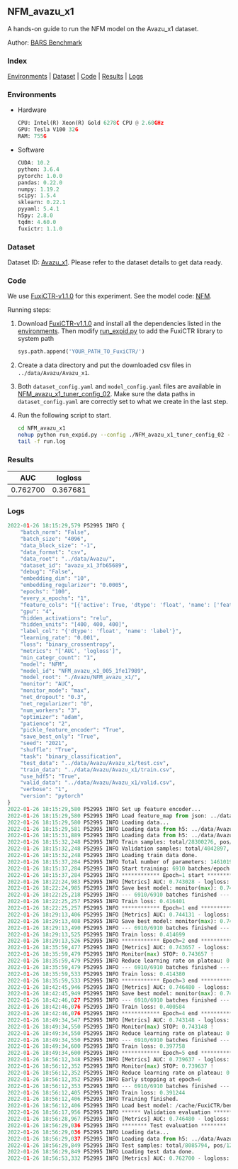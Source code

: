 ## NFM_avazu_x1

A hands-on guide to run the NFM model on the Avazu_x1 dataset.

Author: [BARS Benchmark](https://github.com/reczoo/BARS/blob/main/CITATION)

### Index
[Environments](#Environments) | [Dataset](#Dataset) | [Code](#Code) | [Results](#Results) | [Logs](#Logs)

### Environments
+ Hardware

  ```python
  CPU: Intel(R) Xeon(R) Gold 6278C CPU @ 2.60GHz
  GPU: Tesla V100 32G
  RAM: 755G

  ```

+ Software

  ```python
  CUDA: 10.2
  python: 3.6.4
  pytorch: 1.0.0
  pandas: 0.22.0
  numpy: 1.19.2
  scipy: 1.5.4
  sklearn: 0.22.1
  pyyaml: 5.4.1
  h5py: 2.8.0
  tqdm: 4.60.0
  fuxictr: 1.1.0

  ```

### Dataset
Dataset ID: [Avazu_x1](https://github.com/reczoo/Datasets/tree/main/Avazu/Avazu_x1). Please refer to the dataset details to get data ready.

### Code

We use [FuxiCTR-v1.1.0](https://github.com/reczoo/FuxiCTR/tree/v1.1.0) for this experiment. See the model code: [NFM](https://github.com/reczoo/FuxiCTR/blob/v1.1.0/fuxictr/pytorch/models/NFM.py).

Running steps:

1. Download [FuxiCTR-v1.1.0](https://github.com/reczoo/FuxiCTR/archive/refs/tags/v1.1.0.zip) and install all the dependencies listed in the [environments](#environments). Then modify [run_expid.py](./run_expid.py#L5) to add the FuxiCTR library to system path
    
    ```python
    sys.path.append('YOUR_PATH_TO_FuxiCTR/')
    ```

2. Create a data directory and put the downloaded csv files in `../data/Avazu/Avazu_x1`.

3. Both `dataset_config.yaml` and `model_config.yaml` files are available in [NFM_avazu_x1_tuner_config_02](./NFM_avazu_x1_tuner_config_02). Make sure the data paths in `dataset_config.yaml` are correctly set to what we create in the last step.

4. Run the following script to start.

    ```bash
    cd NFM_avazu_x1
    nohup python run_expid.py --config ./NFM_avazu_x1_tuner_config_02 --expid NFM_avazu_x1_005_1fe17989 --gpu 0 > run.log &
    tail -f run.log
    ```

### Results

| AUC | logloss  |
|:--------------------:|:--------------------:|
| 0.762700 | 0.367681  |


### Logs
```python
2022-01-26 18:15:29,579 P52995 INFO {
    "batch_norm": "False",
    "batch_size": "4096",
    "data_block_size": "-1",
    "data_format": "csv",
    "data_root": "../data/Avazu/",
    "dataset_id": "avazu_x1_3fb65689",
    "debug": "False",
    "embedding_dim": "10",
    "embedding_regularizer": "0.0005",
    "epochs": "100",
    "every_x_epochs": "1",
    "feature_cols": "[{'active': True, 'dtype': 'float', 'name': ['feat_1', 'feat_2', 'feat_3', 'feat_4', 'feat_5', 'feat_6', 'feat_7', 'feat_8', 'feat_9', 'feat_10', 'feat_11', 'feat_12', 'feat_13', 'feat_14', 'feat_15', 'feat_16', 'feat_17', 'feat_18', 'feat_19', 'feat_20', 'feat_21', 'feat_22'], 'type': 'categorical'}]",
    "gpu": "4",
    "hidden_activations": "relu",
    "hidden_units": "[400, 400, 400]",
    "label_col": "{'dtype': 'float', 'name': 'label'}",
    "learning_rate": "0.001",
    "loss": "binary_crossentropy",
    "metrics": "['AUC', 'logloss']",
    "min_categr_count": "1",
    "model": "NFM",
    "model_id": "NFM_avazu_x1_005_1fe17989",
    "model_root": "./Avazu/NFM_avazu_x1/",
    "monitor": "AUC",
    "monitor_mode": "max",
    "net_dropout": "0.3",
    "net_regularizer": "0",
    "num_workers": "3",
    "optimizer": "adam",
    "patience": "2",
    "pickle_feature_encoder": "True",
    "save_best_only": "True",
    "seed": "2021",
    "shuffle": "True",
    "task": "binary_classification",
    "test_data": "../data/Avazu/Avazu_x1/test.csv",
    "train_data": "../data/Avazu/Avazu_x1/train.csv",
    "use_hdf5": "True",
    "valid_data": "../data/Avazu/Avazu_x1/valid.csv",
    "verbose": "1",
    "version": "pytorch"
}
2022-01-26 18:15:29,580 P52995 INFO Set up feature encoder...
2022-01-26 18:15:29,580 P52995 INFO Load feature_map from json: ../data/Avazu/avazu_x1_3fb65689/feature_map.json
2022-01-26 18:15:29,580 P52995 INFO Loading data...
2022-01-26 18:15:29,581 P52995 INFO Loading data from h5: ../data/Avazu/avazu_x1_3fb65689/train.h5
2022-01-26 18:15:31,889 P52995 INFO Loading data from h5: ../data/Avazu/avazu_x1_3fb65689/valid.h5
2022-01-26 18:15:32,248 P52995 INFO Train samples: total/28300276, pos/4953382, neg/23346894, ratio/17.50%, blocks/1
2022-01-26 18:15:32,248 P52995 INFO Validation samples: total/4042897, pos/678699, neg/3364198, ratio/16.79%, blocks/1
2022-01-26 18:15:32,248 P52995 INFO Loading train data done.
2022-01-26 18:15:37,284 P52995 INFO Total number of parameters: 14610190.
2022-01-26 18:15:37,284 P52995 INFO Start training: 6910 batches/epoch
2022-01-26 18:15:37,284 P52995 INFO ************ Epoch=1 start ************
2022-01-26 18:22:24,983 P52995 INFO [Metrics] AUC: 0.743028 - logloss: 0.400330
2022-01-26 18:22:24,985 P52995 INFO Save best model: monitor(max): 0.743028
2022-01-26 18:22:25,218 P52995 INFO --- 6910/6910 batches finished ---
2022-01-26 18:22:25,257 P52995 INFO Train loss: 0.416401
2022-01-26 18:22:25,257 P52995 INFO ************ Epoch=1 end ************
2022-01-26 18:29:13,406 P52995 INFO [Metrics] AUC: 0.744131 - logloss: 0.397345
2022-01-26 18:29:13,408 P52995 INFO Save best model: monitor(max): 0.744131
2022-01-26 18:29:13,490 P52995 INFO --- 6910/6910 batches finished ---
2022-01-26 18:29:13,525 P52995 INFO Train loss: 0.414699
2022-01-26 18:29:13,526 P52995 INFO ************ Epoch=2 end ************
2022-01-26 18:35:59,477 P52995 INFO [Metrics] AUC: 0.743657 - logloss: 0.397869
2022-01-26 18:35:59,479 P52995 INFO Monitor(max) STOP: 0.743657 !
2022-01-26 18:35:59,479 P52995 INFO Reduce learning rate on plateau: 0.000100
2022-01-26 18:35:59,479 P52995 INFO --- 6910/6910 batches finished ---
2022-01-26 18:35:59,533 P52995 INFO Train loss: 0.414380
2022-01-26 18:35:59,533 P52995 INFO ************ Epoch=3 end ************
2022-01-26 18:42:45,946 P52995 INFO [Metrics] AUC: 0.746480 - logloss: 0.396401
2022-01-26 18:42:45,949 P52995 INFO Save best model: monitor(max): 0.746480
2022-01-26 18:42:46,027 P52995 INFO --- 6910/6910 batches finished ---
2022-01-26 18:42:46,076 P52995 INFO Train loss: 0.400584
2022-01-26 18:42:46,076 P52995 INFO ************ Epoch=4 end ************
2022-01-26 18:49:34,547 P52995 INFO [Metrics] AUC: 0.743148 - logloss: 0.398356
2022-01-26 18:49:34,550 P52995 INFO Monitor(max) STOP: 0.743148 !
2022-01-26 18:49:34,550 P52995 INFO Reduce learning rate on plateau: 0.000010
2022-01-26 18:49:34,550 P52995 INFO --- 6910/6910 batches finished ---
2022-01-26 18:49:34,600 P52995 INFO Train loss: 0.397758
2022-01-26 18:49:34,600 P52995 INFO ************ Epoch=5 end ************
2022-01-26 18:56:12,348 P52995 INFO [Metrics] AUC: 0.739637 - logloss: 0.402627
2022-01-26 18:56:12,352 P52995 INFO Monitor(max) STOP: 0.739637 !
2022-01-26 18:56:12,352 P52995 INFO Reduce learning rate on plateau: 0.000001
2022-01-26 18:56:12,352 P52995 INFO Early stopping at epoch=6
2022-01-26 18:56:12,353 P52995 INFO --- 6910/6910 batches finished ---
2022-01-26 18:56:12,405 P52995 INFO Train loss: 0.391244
2022-01-26 18:56:12,406 P52995 INFO Training finished.
2022-01-26 18:56:12,406 P52995 INFO Load best model: /cache/FuxiCTR/benchmarks/Avazu/NFM_avazu_x1/avazu_x1_3fb65689/NFM_avazu_x1_005_1fe17989.model
2022-01-26 18:56:17,956 P52995 INFO ****** Validation evaluation ******
2022-01-26 18:56:28,967 P52995 INFO [Metrics] AUC: 0.746480 - logloss: 0.396401
2022-01-26 18:56:29,036 P52995 INFO ******** Test evaluation ********
2022-01-26 18:56:29,036 P52995 INFO Loading data...
2022-01-26 18:56:29,037 P52995 INFO Loading data from h5: ../data/Avazu/avazu_x1_3fb65689/test.h5
2022-01-26 18:56:29,849 P52995 INFO Test samples: total/8085794, pos/1232985, neg/6852809, ratio/15.25%, blocks/1
2022-01-26 18:56:29,849 P52995 INFO Loading test data done.
2022-01-26 18:56:53,332 P52995 INFO [Metrics] AUC: 0.762700 - logloss: 0.367681

```
